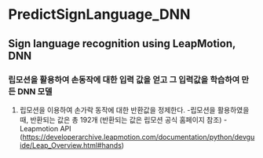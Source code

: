 # PredictSignLanguage_DNN
## Sign language recognition using LeapMotion, DNN
### 립모션을 활용하여 손동작에 대한 입력 값을 얻고 그 입력값을 학습하여 만든 DNN 모델
1. 립모션을 이용하여 손가락 동작에 대한 반환값을 정제한다.
  -립모션을 활용하였을때, 반환되는 값은 총 192개 (반환되는 값은 립모션 공식 홈페이지 참조)
  -Leapmotion API (https://developerarchive.leapmotion.com/documentation/python/devguide/Leap_Overview.html#hands)
